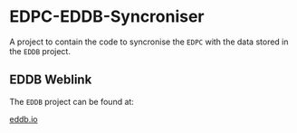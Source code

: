 EDPC-EDDB-Syncroniser
=====================

A project to contain the code to syncronise the `EDPC` with the data stored in the `EDDB` project.

EDDB Weblink
------------

The `EDDB` project can be found at:

[eddb.io](http://eddb.io "EDDB's Homepage")
